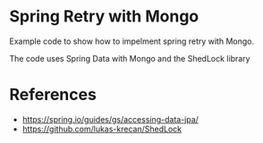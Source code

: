 # Spring Retry with Mongo

Example code to show how to impelment spring retry with Mongo.

The code uses Spring Data with Mongo and the ShedLock library


# References

- https://spring.io/guides/gs/accessing-data-jpa/
- https://github.com/lukas-krecan/ShedLock
